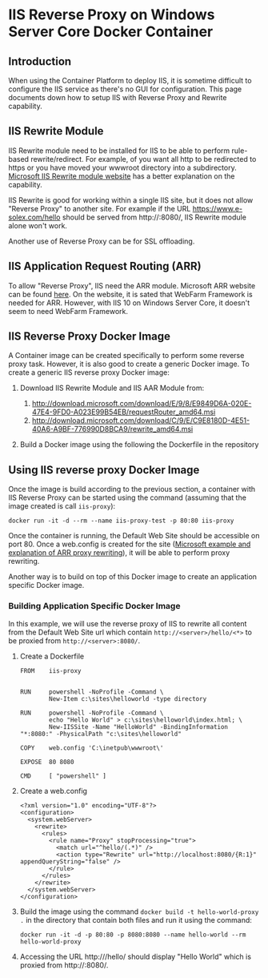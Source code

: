 # IIS Reverse Proxy on Windows Server Core Docker Container

## Introduction
When using the Container Platform to deploy IIS, it is sometime difficult to configure the IIS service as there's no GUI for configuration.  This page documents down how to setup IIS with Reverse Proxy and Rewrite capability.

## IIS Rewrite Module
IIS Rewrite module need to be installed for IIS to be able to perform rule-based rewrite/redirect.  For example, of you want all http to be redirected to https or you have moved your wwwroot directory into a subdirectory.  [Microsoft IIS Rewrite module website](https://www.iis.net/downloads/microsoft/url-rewrite) has a better explanation on the capability.

IIS Rewrite is good for working within a single IIS site, but it does not allow "Reverse Proxy" to another site.  For example if the URL https://www.e-solex.com/hello should be served from http://<another-web-site>:8080/, IIS Rewrite module alone won't work.

Another use of Reverse Proxy can be for SSL offloading.

## IIS Application Request Routing (ARR)
To allow "Reverse Proxy", IIS need the ARR module.  Microsoft ARR website can be found [here](https://www.iis.net/downloads/microsoft/application-request-routing).  On the website, it is sated that WebFarm Framework is needed for ARR.  However, with IIS 10 on Windows Server Core, it doesn't seem to need WebFarm Framework.

## IIS Reverse Proxy Docker Image
A Container image can be created specifically to perform some reverse proxy task.  However, it is also good to create a generic Docker image.  To create a generic IIS reverse proxy Docker image:
1.  Download IIS Rewrite Module and IIS AAR Module from:
    1.  http://download.microsoft.com/download/E/9/8/E9849D6A-020E-47E4-9FD0-A023E99B54EB/requestRouter_amd64.msi
    1.  http://download.microsoft.com/download/C/9/E/C9E8180D-4E51-40A6-A9BF-776990D8BCA9/rewrite_amd64.msi

1.  Build a Docker image using the following the Dockerfile in the repository

## Using IIS reverse proxy Docker Image
Once the image is build according to the previous section, a container with IIS Reverse Proxy can be started using the command (assuming that the image created is call `iis-proxy`):

`docker run -it -d --rm --name iis-proxy-test -p 80:80 iis-proxy`

Once the container is running, the Default Web Site should be accessible on port 80.  Once a web.config is created for the site ([Microsoft example and explanation of ARR proxy rewriting](https://docs.microsoft.com/en-us/iis/extensions/url-rewrite-module/reverse-proxy-with-url-rewrite-v2-and-application-request-routing#configuring-rules-for-the-reverse-proxy)), it will be able to perform proxy rewriting.

Another way is to build on top of this Docker image to create an application specific Docker image.

### Building Application Specific Docker Image
In this example, we will use the reverse proxy of IIS to rewrite all content from the Default Web Site url which contain `http://<server>/hello/<*>` to be proxied from `http://<server>:8080/`.

1.  Create a Dockerfile
    ```
    FROM    iis-proxy
     
     
    RUN     powershell -NoProfile -Command \
            New-Item c:\sites\helloworld -type directory
     
    RUN     powershell -NoProfile -Command \
            echo "Hello World" > c:\sites\helloworld\index.html; \
            New-IISSite -Name "HelloWorld" -BindingInformation "*:8080:" -PhysicalPath "c:\sites\helloworld"
     
    COPY    web.config 'C:\inetpub\wwwroot\'
     
    EXPOSE  80 8080
     
    CMD     [ "powershell" ]
    ```

1.  Create a web.config
    ```
    <?xml version="1.0" encoding="UTF-8"?>
    <configuration>
      <system.webServer>
        <rewrite>
          <rules>
            <rule name="Proxy" stopProcessing="true">
              <match url="^hello/(.*)" />
              <action type="Rewrite" url="http://localhost:8080/{R:1}" appendQueryString="false" />
            </rule>
          </rules>
        </rewrite>
      </system.webServer>
    </configuration>
    ```

1.  Build the image using the command `docker build -t hello-world-proxy .` in the directory that contain both files and run it using the command:
    ```
    docker run -it -d -p 80:80 -p 8080:8080 --name hello-world --rm hello-world-proxy
    ```

1.  Accessing the URL http://<server>/hello/ should display "Hello World" which is proxied from http://<server>:8080/.
